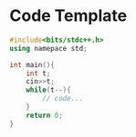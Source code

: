 # Code Template

```cpp
#include<bits/stdc++.h>
using namepace std;

int main(){
    int t;
    cin>>t;
    while(t--){
        // code...
    }
    return 0;
}
```